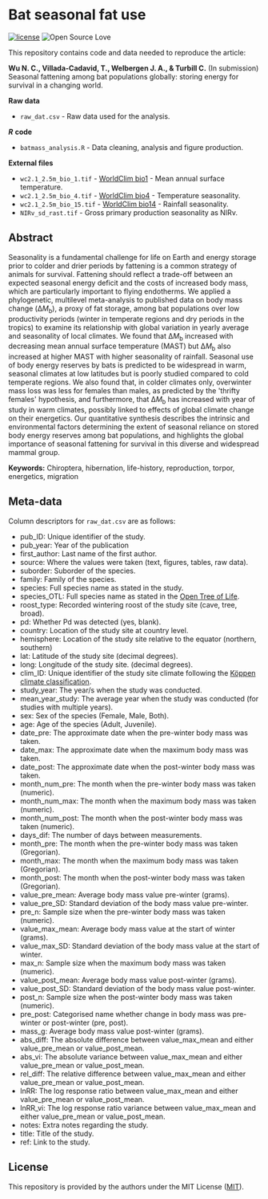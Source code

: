 # Bat seasonal fat use
[![license](https://img.shields.io/badge/license-MIT%20+%20file%20LICENSE-lightgrey.svg)](https://choosealicense.com/)
![Open Source
Love](https://badges.frapsoft.com/os/v2/open-source.svg?v=103)

This repository contains code and data needed to reproduce the article:

**Wu N. C., Villada-Cadavid, T., Welbergen J. A., & Turbill C.** (In submission) Seasonal fattening among bat populations globally: storing energy for survival in a changing world.


**Raw data**
- `raw_dat.csv` - Raw data used for the analysis.

***R*** **code**
- `batmass_analysis.R` - Data cleaning, analysis and figure production.

**External files**
- `wc2.1_2.5m_bio_1.tif` - [WorldClim bio1](https://www.worldclim.org/data/bioclim.html) - Mean annual surface temperature.
- `wc2.1_2.5m_bio_4.tif` - [WorldClim bio4](https://www.worldclim.org/data/bioclim.html) - Temperature seasonality.
- `wc2.1_2.5m_bio_15.tif` - [WorldClim bio14](https://www.worldclim.org/data/bioclim.html) - Rainfall seasonality.
- `NIRv_sd_rast.tif` - Gross primary production seasonality as NIRv.

## Abstract
Seasonality is a fundamental challenge for life on Earth and energy storage prior to colder and drier periods by fattening is a common strategy of animals for survival. Fattening should reflect a trade-off between an expected seasonal energy deficit and the costs of increased body mass, which are particularly important to flying endotherms. We applied a phylogenetic, multilevel meta-analysis to published data on body mass change (Δ*M*<sub>b</sub>), a proxy of fat storage, among bat populations over low productivity periods (winter in temperate regions and dry periods in the tropics) to examine its relationship with global variation in yearly average and seasonality of local climates. We found that Δ*M*<sub>b</sub> increased with decreasing mean annual surface temperature (MAST) but Δ*M*<sub>b</sub> also increased at higher MAST with higher seasonality of rainfall. Seasonal use of body energy reserves by bats is predicted to be widespread in warm, seasonal climates at low latitudes but is poorly studied compared to cold temperate regions. We also found that, in colder climates only, overwinter mass loss was less for females than males, as predicted by the 'thrifty females' hypothesis, and furthermore, that Δ*M*<sub>b</sub> has increased with year of study in warm climates, possibly linked to effects of global climate change on their energetics. Our quantitative synthesis describes the intrinsic and environmental factors determining the extent of seasonal reliance on stored body energy reserves among bat populations, and highlights the global importance of seasonal fattening for survival in this diverse and widespread mammal group.

**Keywords:** Chiroptera, hibernation, life-history, reproduction, torpor, energetics, migration

## Meta-data
Column descriptors for `raw_dat.csv` are as follows:

- pub_ID: Unique identifier of the study.
- pub_year: Year of the publication
- first_author: Last name of the first author.
- source: Where the values were taken (text, figures, tables, raw data). 
- suborder: Suborder of the species.
- family: Family of the species.
- species: Full species name as stated in the study.
- species_OTL: Full species name as stated in the [Open Tree of Life](https://tree.opentreeoflife.org/opentree/argus/opentree15.1@ott93302).
- roost_type: Recorded wintering roost of the study site (cave, tree, broad).
- pd: Whether Pd was detected (yes, blank).
- country: Location of the study site at country level.
- hemisphere: Location of the study site relative to the equator (northern, southern)
- lat: Latitude of the study site (decimal degrees).
- long: Longitude of the study site. (decimal degrees).
- clim_ID: Unique identifier of the study site climate following the [Köppen climate classification](https://en.wikipedia.org/wiki/K%C3%B6ppen_climate_classification).
- study_year: The year/s when the study was conducted.
- mean_year_study: The average year when the study was conducted (for studies with multiple years).
- sex: Sex of the species (Female, Male, Both).
- age: Age of the species (Adult, Juvenile).
- date_pre: The approximate date when the pre-winter body mass was taken.
- date_max: The approximate date when the maximum body mass was taken.
- date_post: The approximate date when the post-winter body mass was taken.
- month_num_pre: The month when the pre-winter body mass was taken (numeric).
- month_num_max: The month when the maximum body mass was taken (numeric).
- month_num_post: The month when the post-winter body mass was taken (numeric).
- days_dif: The number of days between measurements.
- month_pre: The month when the pre-winter body mass was taken (Gregorian).
- month_max: The month when the maximum body mass was taken (Gregorian).
- month_post: The month when the post-winter body mass was taken (Gregorian).
- value_pre_mean: Average body mass value pre-winter (grams).
- value_pre_SD: Standard deviation of the body mass value pre-winter.
- pre_n: Sample size when the pre-winter body mass was taken (numeric).
- value_max_mean: Average body mass value at the start of winter (grams).
- value_max_SD:  Standard deviation of the body mass value at the start of winter.
- max_n: Sample size when the maximum body mass was taken (numeric).
- value_post_mean: Average body mass value post-winter (grams).
- value_post_SD: Standard deviation of the body mass value post-winter.
- post_n: Sample size when the post-winter body mass was taken (numeric).
- pre_post: Categorised name whether change in body mass was pre-winter or post-winter (pre, post).
- mass_g: Average body mass value post-winter (grams).
- abs_diff: The absolute difference between value_max_mean and either value_pre_mean or value_post_mean.
- abs_vi: The absolute variance between value_max_mean and either value_pre_mean or value_post_mean.
- rel_diff: The relative difference between value_max_mean and either value_pre_mean or value_post_mean.
- lnRR: The log response ratio between value_max_mean and either value_pre_mean or value_post_mean.
- lnRR_vi: The log response ratio variance between value_max_mean and either value_pre_mean or value_post_mean. 
- notes: Extra notes regarding the study.
- title: Title of the study.
- ref: Link to the study.

## License
This repository is provided by the authors under the MIT License ([MIT](http://opensource.org/licenses/MIT)).
